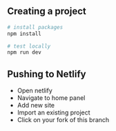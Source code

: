 ## Creating a project

```bash
# install packages
npm install

# test locally
npm run dev
```

## Pushing to Netlify

- Open netlify
- Navigate to home panel
- Add new site
- Import an existing project
- Click on your fork of this branch
